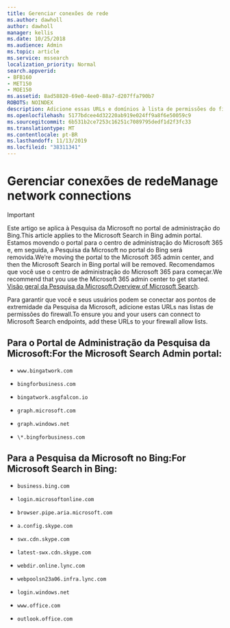 ```yaml
---
title: Gerenciar conexões de rede
ms.author: dawholl
author: dawholl
manager: kellis
ms.date: 10/25/2018
ms.audience: Admin
ms.topic: article
ms.service: mssearch
localization_priority: Normal
search.appverid:
- BFB160
- MET150
- MOE150
ms.assetid: 8ad58820-69e0-4ee0-88a7-d207ffa790b7
ROBOTS: NOINDEX
description: Adicione essas URLs e domínios à lista de permissões do firewall para os usuários acessarem facilmente a Pesquisa da Microsoft
ms.openlocfilehash: 5177bdcee4d32220ab919e024ff9a8f6e50059c9
ms.sourcegitcommit: 6b531b2ce7253c16251c7089795dedf1d2f3fc33
ms.translationtype: MT
ms.contentlocale: pt-BR
ms.lasthandoff: 11/13/2019
ms.locfileid: "38311341"
---
```

# <a name="manage-network-connections"></a><span data-ttu-id="6ba5c-103">Gerenciar conexões de rede</span><span class="sxs-lookup"><span data-stu-id="6ba5c-103">Manage network connections</span></span>

> [!IMPORTANT]
> <span data-ttu-id="6ba5c-104">Este artigo se aplica à Pesquisa da Microsoft no portal de administração do Bing.</span><span class="sxs-lookup"><span data-stu-id="6ba5c-104">This article applies to the Microsoft Search in Bing admin portal.</span></span> <span data-ttu-id="6ba5c-105">Estamos movendo o portal para o centro de administração do Microsoft 365 e, em seguida, a Pesquisa da Microsoft no portal do Bing será removida.</span><span class="sxs-lookup"><span data-stu-id="6ba5c-105">We’re moving the portal to the Microsoft 365 admin center, and then the Microsoft Search in Bing portal will be removed.</span></span> <span data-ttu-id="6ba5c-106">Recomendamos que você use o centro de administração do Microsoft 365 para começar.</span><span class="sxs-lookup"><span data-stu-id="6ba5c-106">We recommend that you use the Microsoft 365 admin center to get started.</span></span> <span data-ttu-id="6ba5c-107">[Visão geral da Pesquisa da Microsoft.](overview-microsoft-search.md)</span><span class="sxs-lookup"><span data-stu-id="6ba5c-107">[Overview of Microsoft Search](overview-microsoft-search.md).</span></span>
    
<span data-ttu-id="6ba5c-108">Para garantir que você e seus usuários podem se conectar aos pontos de extremidade da Pesquisa da Microsoft, adicione estas URLs nas listas de permissões do firewall.</span><span class="sxs-lookup"><span data-stu-id="6ba5c-108">To ensure you and your users can connect to Microsoft Search endpoints, add these URLs to your firewall allow lists.</span></span>
  
## <a name="for-the-microsoft-search-admin-portal"></a><span data-ttu-id="6ba5c-109">Para o Portal de Administração da Pesquisa da Microsoft:</span><span class="sxs-lookup"><span data-stu-id="6ba5c-109">For the Microsoft Search Admin portal:</span></span>

- `www.bingatwork.com`
    
- `bingforbusiness.com`
    
- `bingatwork.asgfalcon.io`
    
- `graph.microsoft.com`
    
- `graph.windows.net`
    
- `\*.bingforbusiness.com`
    
## <a name="for-microsoft-search-in-bing"></a><span data-ttu-id="6ba5c-110">Para a Pesquisa da Microsoft no Bing:</span><span class="sxs-lookup"><span data-stu-id="6ba5c-110">For Microsoft Search in Bing:</span></span>

- `business.bing.com`
    
- `login.microsoftonline.com`
    
- `browser.pipe.aria.microsoft.com`
    
- `a.config.skype.com`
    
- `swx.cdn.skype.com`
    
- `latest-swx.cdn.skype.com`
    
- `webdir.online.lync.com`
    
- `webpoolsn23a06.infra.lync.com`
    
- `login.windows.net`
    
- `www.office.com`
    
- `outlook.office.com`
